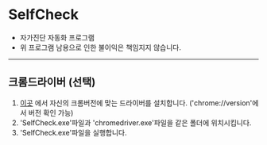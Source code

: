 # SelfCheck
 - 자가진단 자동화 프로그램
 - 위 프로그램 남용으로 인한 불이익은 책임지지 않습니다.

---
## 크롬드라이버 (선택)
1. [이곳](https://chromedriver.chromium.org/downloads) 에서 자신의 크롬버전에 맞는 드라이버를 설치합니다. ('chrome://version'에서 버전 확인 가능)
2. 'SelfCheck.exe'파일과 'chromedriver.exe'파일을 같은 폴더에 위치시킵니다.
3. 'SelfCheck.exe'파일을 실행합니다.
